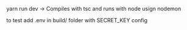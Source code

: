 yarn run dev -> Compiles with tsc and runs with node usign nodemon

to test add .env in build/ folder with SECRET_KEY config